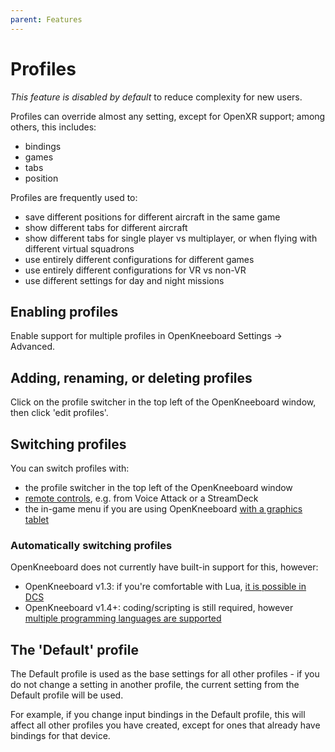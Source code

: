 ```yaml
---
parent: Features
---
```


# Profiles

*This feature is disabled by default* to reduce complexity for new users.

Profiles can override almost any setting, except for OpenXR support; among others, this includes:
- bindings
- games
- tabs
- position

Profiles are frequently used to:

- save different positions for different aircraft in the same game
- show different tabs for different aircraft
- show different tabs for single player vs multiplayer, or when flying with different virtual squadrons
- use entirely different configurations for different games
- use entirely different configurations for VR vs non-VR
- use different settings for day and night missions

## Enabling profiles

Enable support for multiple profiles in OpenKneeboard Settings -> Advanced.

## Adding, renaming, or deleting profiles

Click on the profile switcher in the top left of the OpenKneeboard window, then click 'edit profiles'.

## Switching profiles

You can switch profiles with:

- the profile switcher in the top left of the OpenKneeboard window
- [remote controls](../features/remote-controls.md), e.g. from Voice Attack or a StreamDeck
- the in-game menu if you are using OpenKneeboard [with a graphics tablet](./graphics-tablets.md)

### Automatically switching profiles

OpenKneeboard does not currently have built-in support for this, however:

- OpenKneeboard v1.3: if you're comfortable with Lua, [it is possible in DCS](https://github.com/OpenKneeboard/OpenKneeboard/issues/256#issuecomment-1407701513)
- OpenKneeboard v1.4+: coding/scripting is still required, however [multiple programming languages are supported](../api/index.md) 

## The 'Default' profile

The Default profile is used as the base settings for all other profiles - if you do not change a setting in another profile, the current setting from the Default profile will be used.

For example, if you change input bindings in the Default profile, this will affect all other profiles you have created, except for ones that already have bindings for that device.